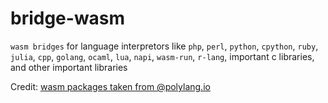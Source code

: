 # bridge-wasm
`wasm bridges` for language interpretors like `php`, `perl`, `python`, `cpython`, `ruby`, `julia`, `cpp`, `golang`, `ocaml`, `lua`, `napi`, `wasm-run`, `r-lang`, important c libraries, and other important libraries
 

Credit: [wasm packages taken from @polylang.io](https://github.com/chris-koch-penn/polylang.io/tree/master/wasm)

